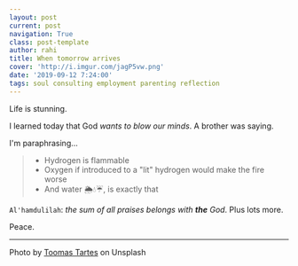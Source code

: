 ```yaml
---
layout: post
current: post
navigation: True
class: post-template
author: rahi
title: When tomorrow arrives
cover: 'http://i.imgur.com/jagP5vw.png'
date: '2019-09-12 7:24:00'
tags: soul consulting employment parenting reflection
---
```


Life is stunning.

I learned today that God _wants to blow our minds_. A brother was saying.

I'm paraphrasing...

> - Hydrogen is flammable
> - Oxygen if introduced to a "lit" hydrogen would make the fire worse
> - And water 🌦💧☔, is exactly that

`Al'hamdulilah`: _the sum of all praises belongs with **the** God_. Plus lots more.

Peace.

---

Photo by [Toomas Tartes](https://unsplash.com/photos/4QTBhzYm7Z8) on Unsplash
